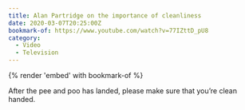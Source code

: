 ```yaml
---
title: Alan Partridge on the importance of cleanliness
date: 2020-03-07T20:25:00Z
bookmark-of: https://www.youtube.com/watch?v=77IZttD_pU8
category:
  - Video
  - Television
---
```

{% render 'embed' with bookmark-of %}

After the pee and poo has landed, please make sure that you’re clean handed.
